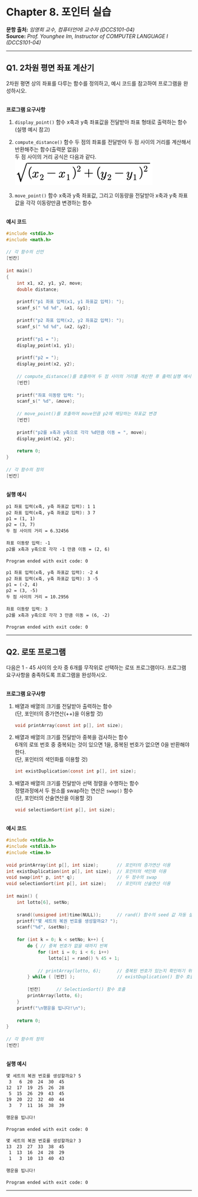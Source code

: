 # Chapter 8. 포인터 실습

**문항 출처:** *임영희 교수, 컴퓨터언어Ⅰ 교수자 (DCCS101-04)* <br>
**Source:** *Prof. Younghee&nbsp;Im, Instructor of COMPUTER LANGUAGE Ⅰ (DCCS101-04)*

---

## Q1. 2차원 평면 좌표 계산기

2차원 평면 상의 좌표를 다루는 함수를 정의하고, 예시 코드를 참고하여 프로그램을 완성하시오.

<br>**프로그램 요구사항**

1. `display_point()` 함수
   x축과 y축 좌표값을 전달받아 좌표 형태로 출력하는 함수(실행 예시 참고)

2. `compute_distance()` 함수
   두 점의 좌표를 전달받아 두 점 사이의 거리를 계산해서 반환해주는 함수(출력문 없음)<br>
   두 점 사이의 거리 공식은 다음과 같다.<br>
   ![두 점 사이의 거리 공식](/src/images/C08_A10104-1_1.png)

3. `move_point()` 함수
   x축과 y축 좌표값, 그리고 이동량을 전달받아 x축과 y축 좌표값을 각각 이동량만큼 변경하는 함수

<br>**예시 코드**

```c
#include <stdio.h>
#include <math.h>

// 각 함수의 선언
[빈칸]

int main()
{
    int x1, x2, y1, y2, move;
    double distance;

    printf("p1 좌표 입력(x1, y1 좌표값 입력): ");
    scanf_s(" %d %d", &x1, &y1);
    
    printf("p2 좌표 입력(x2, y2 좌표값 입력): ");
    scanf_s(" %d %d", &x2, &y2);

    printf("p1 = ");
    display_point(x1, y1);

    printf("p2 = ");
    display_point(x2, y2);

    // compute_distance()를 호출하여 두 점 사이의 거리를 계산한 후 출력(실행 예시 참고)
    [빈칸]

    printf("좌표 이동량 입력: ");
    scanf_s(" %d", &move);

    // move_point()를 호출하여 move만큼 p2에 해당하는 좌표값 변경
    [빈칸]

    printf("p2를 x축과 y축으로 각각 %d만큼 이동 = ", move);
    display_point(x2, y2);

    return 0;
}

// 각 함수의 정의
[빈칸]
```


<br>**실행 예시**

```text
p1 좌표 입력(x축, y축 좌표값 입력): 1 1
p2 좌표 입력(x축, y축 좌표값 입력): 3 7
p1 = (1, 1)
p2 = (3, 7)
두 점 사이의 거리 = 6.32456

좌표 이동량 입력: -1
p2를 x축과 y축으로 각각 -1 만큼 이동 = (2, 6)

Program ended with exit code: 0
```

```text
p1 좌표 입력(x축, y축 좌표값 입력): -2 4
p2 좌표 입력(x축, y축 좌표값 입력): 3 -5
p1 = (-2, 4)
p2 = (3, -5)
두 점 사이의 거리 = 10.2956

좌표 이동량 입력: 3
p2를 x축과 y축으로 각각 3 만큼 이동 = (6, -2)

Program ended with exit code: 0
```


---

## Q2. 로또 프로그램

다음은 1 - 45 사이의 숫자 중 6개를 무작위로 선택하는 로또 프로그램이다. 프로그램 요구사항을 충족하도록 프로그램을 완성하시오.

<br>**프로그램 요구사항**

1. 배열과 배열의 크기를 전달받아 출력하는 함수
   <br>(단, 포인터의 증가연산(++)을 이용할 것)
   
   ```c
   void printArray(const int p[], int size);
   ```

2. 배열과 배열의 크기를 전달받아 중복을 검사하는 함수
   <br>6개의 로또 번호 중 중복되는 것이 있으면 1을, 중복된 번호가 없으면 0을 반환해야 한다.
   <br>(단, 포인터의 색인화를 이용할 것)
   
   ```c
   int existDuplication(const int p[], int size);
   ```

3. 배열과 배열의 크기를 전달받아 선택 정렬을 수행하는 함수
   <br>정렬과정에서 두 원소를 swap하는 연산은 `swap()` 함수
   <br>(단, 포인터의 산술연산을 이용할 것)
   
   ```c
   void selectionSort(int p[], int size);
   ```


<br>**예시 코드**

```c
#include <stdio.h>
#include <stdlib.h>
#include <time.h>

void printArray(int p[], int size);       // 포인터의 증가연산 이용
int existDuplication(int p[], int size);  // 포인터의 색인화 이용
void swap(int* p, int* q);                // 두 정수의 swap
void selectionSort(int p[], int size);    // 포인터의 산술연산 이용

int main() {
    int lotto[6], setNo;

    srand((unsigned int)time(NULL));      // rand() 함수의 seed 값 자동 설정
    printf("몇 세트의 복권 번호를 생성할까요? ");
    scanf("%d", &setNo);

    for (int k = 0; k < setNo; k++) {
        do { // 중복 번호가 없을 때까지 반복
            for (int i = 0; i < 6; i++)
                lotto[i] = rand() % 45 + 1;

            // printArray(lotto, 6);      // 중복된 번호가 있는지 확인하기 위한 출력문
        } while ( [빈칸] );                // existDuplication() 함수 호출

        [빈칸]      // SelectionSort() 함수 호출
        printArray(lotto, 6);
    }
    printf("\n행운을 빕니다!\n");

    return 0;
}

// 각 함수의 정의
[빈칸]
```


<br>**실행 예시**

```text
몇 세트의 복권 번호를 생성할까요? 5
 3   6  20  24  30  45
12  17  19  25  26  28
 5  15  26  29  43  45
19  20  22  32  40  44
 3   7  11  16  38  39

행운을 빕니다!

Program ended with exit code: 0
```

```text
몇 세트의 복권 번호를 생성할까요? 3
13  23  27  33  38  45
 1  13  16  24  28  29
 1   3  10  13  40  43

행운을 빕니다!

Program ended with exit code: 0
```


---
